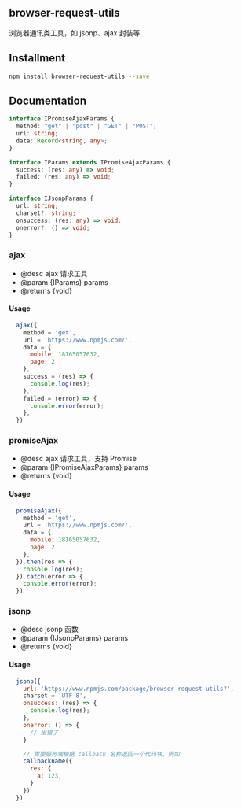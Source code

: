 ## browser-request-utils

浏览器通讯类工具，如 jsonp、ajax 封装等

## Installment

```sh
npm install browser-request-utils --save
```

## Documentation

```ts
interface IPromiseAjaxParams {
  method: "get" | "post" | "GET" | "POST";
  url: string;
  data: Record<string, any>;
}

interface IParams extends IPromiseAjaxParams {
  success: (res: any) => void;
  failed: (res: any) => void;
}

interface IJsonpParams {
  url: string;
  charset?: string;
  onsuccess: (res: any) => void;
  onerror?: () => void;
}
```

### ajax

- @desc ajax 请求工具
- @param {IParams} params
- @returns {void}

#### Usage

```js
  ajax({
    method = 'get',
    url = 'https://www.npmjs.com/',
    data = {
      mobile: 18165057632,
      page: 2
    },
    success = (res) => {
      console.log(res);
    },
    failed = (error) => {
      console.error(error);
    },
  })
```

### promiseAjax

- @desc ajax 请求工具，支持 Promise
- @param {IPromiseAjaxParams} params
- @returns {void}

#### Usage

```js
  promiseAjax({
    method = 'get',
    url = 'https://www.npmjs.com/',
    data = {
      mobile: 18165057632,
      page: 2
    },
  }).then(res => {
    console.log(res);
  }).catch(error => {
    console.error(error);
  })
```

### jsonp

- @desc jsonp 函数
- @param {IJsonpParams} params
- @returns {void}

#### Usage

```js
  jsonp({
    url: 'https://www.npmjs.com/package/browser-request-utils?',
    charset = 'UTF-8',
    onsuccess: (res) => {
      console.log(res);
    },
    onerror: () => {
      // 出错了
    }

    // 需要服务端根据 callback 名称返回一个代码块，例如
    callbackname({
      res: {
        a: 123,
      }
    })
  })
```
